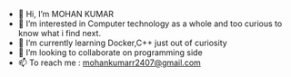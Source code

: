 - 👋 Hi, I’m MOHAN KUMAR
- 👀 I’m interested in Computer technology as a whole and too curious to know what i find next.
- 🌱 I’m currently learning Docker,C++ just out of curiosity
- 💞️ I’m looking to collaborate on programming side
- 📫 To reach me : mohankumarr2407@gmail.com


